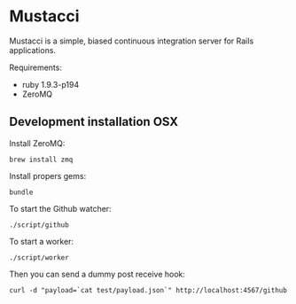 # Mustacci

Mustacci is a simple, biased continuous integration server for Rails applications.

Requirements:

* ruby 1.9.3-p194
* ZeroMQ

## Development installation OSX

Install ZeroMQ:

    brew install zmq

Install propers gems:

    bundle

To start the Github watcher:

    ./script/github

To start a worker:

    ./script/worker

Then you can send a dummy post receive hook:

    curl -d "payload=`cat test/payload.json`" http://localhost:4567/github

